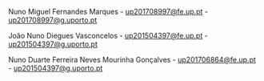 Nuno Miguel Fernandes Marques - up201708997@fe.up.pt - up201708997@g.uporto.pt

João Nuno Diegues Vasconcelos  - up201504397@fe.up.pt  - up201504397@g.uporto.pt

Nuno Duarte Ferreira Neves Mourinha Gonçalves - up201706864@fe.up.pt - up201504397@g.uporto.pt
